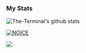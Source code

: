 ### My Stats
![The-Terminal's github stats](https://github-readme-stats.vercel.app/api?username=galihmrd&layout=compact&show_icons=true&theme=chartreuse-dark&cache_seconds=1800)

[![NOICE](https://github-readme-stats.vercel.app/api/top-langs/?username=galihmrd&layout=compact&theme=midnight-purple&hide=Css)](https://github.com/galihmrd)

![](https://visitor-badge.laobi.icu/badge?page_id=galihmrd)

